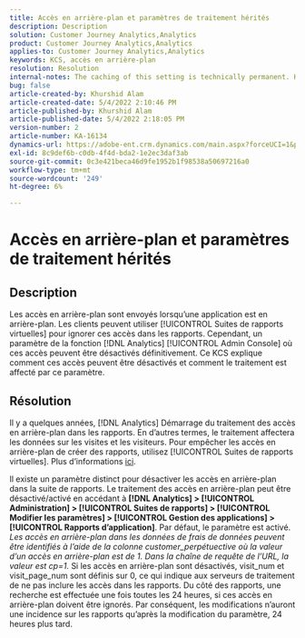```yaml
---
title: Accès en arrière-plan et paramètres de traitement hérités
description: Description
solution: Customer Journey Analytics,Analytics
product: Customer Journey Analytics,Analytics
applies-to: Customer Journey Analytics,Analytics
keywords: KCS, accès en arrière-plan
resolution: Resolution
internal-notes: The caching of this setting is technically permanent. However, since we restart those services daily, we are practically manually busting that cache once very 24 hours. The setting caching behavior isn't really documented and is more just of an implementation detail. Therefore, be careful when sharing the information with customers.
bug: false
article-created-by: Khurshid Alam
article-created-date: 5/4/2022 2:10:46 PM
article-published-by: Khurshid Alam
article-published-date: 5/4/2022 2:18:05 PM
version-number: 2
article-number: KA-16134
dynamics-url: https://adobe-ent.crm.dynamics.com/main.aspx?forceUCI=1&pagetype=entityrecord&etn=knowledgearticle&id=d34c29fc-b3cb-ec11-a7b5-6045bd00dbbc
exl-id: 8c9def6b-c0db-4f4d-bda2-1e2ec3daf3ab
source-git-commit: 0c3e421beca46d9fe1952b1f98538a50697216a0
workflow-type: tm+mt
source-wordcount: '249'
ht-degree: 6%

---
```


# Accès en arrière-plan et paramètres de traitement hérités

## Description


Les accès en arrière-plan sont envoyés lorsqu’une application est en arrière-plan. Les clients peuvent utiliser [!UICONTROL Suites de rapports virtuelles] pour ignorer ces accès dans les rapports. Cependant, un paramètre de la fonction [!DNL Analytics] [!UICONTROL Admin Console] où ces accès peuvent être désactivés définitivement. Ce KCS explique comment ces accès peuvent être désactivés et comment le traitement est affecté par ce paramètre.


## Résolution


Il y a quelques années, [!DNL Analytics] Démarrage du traitement des accès en arrière-plan dans les rapports. En d’autres termes, le traitement affectera les données sur les visites et les visiteurs. Pour empêcher les accès en arrière-plan de créer des rapports, utilisez [!UICONTROL Suites de rapports virtuelles]. Plus d’informations [ici](https://docs.adobe.com/content/help/fr-FR/analytics/components/virtual-report-suites/vrs-components.html).

Il existe un paramètre distinct pour désactiver les accès en arrière-plan dans la suite de rapports. Le traitement des accès en arrière-plan peut être désactivé/activé en accédant à <b>[!DNL Analytics] > [!UICONTROL Administration] > [!UICONTROL Suites de rapports] > [!UICONTROL Modifier les paramètres] > [!UICONTROL Gestion des applications] > [!UICONTROL Rapports d’application]</b>. Par défaut, le paramètre est activé.
*Les accès en arrière-plan dans les données de frais de données peuvent être identifiés à l’aide de la colonne customer_perpétuective où la valeur d’un accès en arrière-plan est de 1. Dans la chaîne de requête de l’URL, la valeur est cp=1.*
Si les accès en arrière-plan sont désactivés, visit_num et visit_page_num sont définis sur 0, ce qui indique aux serveurs de traitement de ne pas inclure les accès dans les rapports. Du côté des rapports, une recherche est effectuée une fois toutes les 24 heures, si ces accès en arrière-plan doivent être ignorés. Par conséquent, les modifications n’auront une incidence sur les rapports qu’après la modification du paramètre, 24 heures plus tard.
